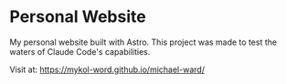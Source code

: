 # Personal Website

My personal website built with Astro. This project was made to test the waters of Claude Code's capabilities.

Visit at: https://mykol-word.github.io/michael-ward/
